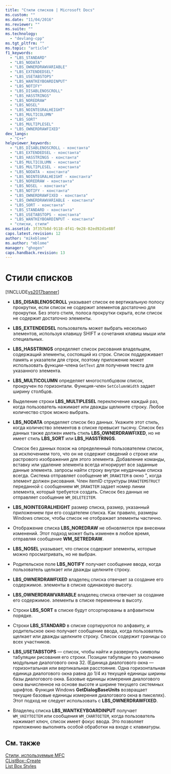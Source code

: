 ```yaml
---
title: "Стили списков | Microsoft Docs"
ms.custom: ""
ms.date: "11/04/2016"
ms.reviewer: ""
ms.suite: ""
ms.technology: 
  - "devlang-cpp"
ms.tgt_pltfrm: ""
ms.topic: "article"
f1_keywords: 
  - "LBS_STANDARD"
  - "LBS_NODATA"
  - "LBS_OWNERDRAWVARIABLE"
  - "LBS_EXTENDEDSEL"
  - "LBS_USETABSTOPS"
  - "LBS_WANTKEYBOARDINPUT"
  - "LBS_NOTIFY"
  - "LBS_DISABLENOSCROLL"
  - "LBS_HASSTRINGS"
  - "LBS_NOREDRAW"
  - "LBS_NOSEL"
  - "LBS_NOINTEGRALHEIGHT"
  - "LBS_MULTICOLUMN"
  - "LBS_SORT"
  - "LBS_MULTIPLESEL"
  - "LBS_OWNERDRAWFIXED"
dev_langs: 
  - "C++"
helpviewer_keywords: 
  - "LBS_DISABLENOSCROLL - константа"
  - "LBS_EXTENDEDSEL - константа"
  - "LBS_HASSTRINGS - константа"
  - "LBS_MULTICOLUMN - константа"
  - "LBS_MULTIPLESEL - константа"
  - "LBS_NODATA - константа"
  - "LBS_NOINTEGRALHEIGHT - константа"
  - "LBS_NOREDRAW - константа"
  - "LBS_NOSEL - константа"
  - "LBS_NOTIFY - константа"
  - "LBS_OWNERDRAWFIXED - константа"
  - "LBS_OWNERDRAWVARIABLE - константа"
  - "LBS_SORT - константа"
  - "LBS_STANDARD - константа"
  - "LBS_USETABSTOPS - константа"
  - "LBS_WANTKEYBOARDINPUT - константа"
  - "списки, стили"
ms.assetid: 3f357b8d-9118-4f41-9e28-02ed92d1e88f
caps.latest.revision: 12
author: "mikeblome"
ms.author: "mblome"
manager: "ghogen"
caps.handback.revision: 13
---
```

# Стили списков
[!INCLUDE[vs2017banner](../../assembler/inline/includes/vs2017banner.md)]

-   **LBS\_DISABLENOSCROLL** указывает список ее вертикальную полосу прокрутки, если список не содержит элементов достаточно для прокрутки.  Без этого стиля, полоса прокрутки скрыта, если список не содержит достаточно элементы.  
  
-   **LBS\_EXTENDEDSEL** пользователь может выбрать несколько элементов, используя клавишу SHIFT и сочетания клавиш мыши или специальных.  
  
-   **LBS\_HASSTRINGS** определяет список рисования владельцем, содержащий элементы, состоящий из строк.  Список поддерживает память и указатели для строк, поэтому приложение может использовать функции\-члена `GetText` для получения текста для указанного элемента.  
  
-   **LBS\_MULTICOLUMN** определяет многостолбцовом список, прокручен по горизонтали.  Функция\-член `SetColumnWidth` задает ширину столбцов.  
  
-   Выделение строки **LBS\_MULTIPLESEL** переключение каждый раз, когда пользователь нажимает или дважды щелкните строку.  Любое количество строк можно выбрать.  
  
-   **LBS\_NODATA** определяет список без данных.  Укажите этот стиль, когда количество элементов в списке превысит тысячу.  Список без данных также должен иметь стиль **LBS\_OWNERDRAWFIXED**, но не имеет стиль **LBS\_SORT** или **LBS\_HASSTRINGS**.  
  
     Список без данных похож на определенный пользователем список, за исключением того, что он не содержит сведений о строке или растрового изображения для этого элемента.  Добавление команды, вставку или удаление элемента всегда игнорирует все заданные данные элемента. запросы найти строку внутри неудачным списка всегда.  Система отправляет сообщение `WM_DRAWITEM` в окно ", когда элемент должен рисования.  Член itemID структуры `DRAWITEMSTRUCT` переданной с сообщением `WM_DRAWITEM` задает номер линии элемента, который требуется создать.  Список без данных не отправляет сообщение `WM_DELETEITEM`.  
  
-   **LBS\_NOINTEGRALHEIGHT** размер списка, размер, указанный приложением при его создателем списка.  Как правило, размеры Windows список, чтобы список не отображает элементы частично.  
  
-   Отображение списка **LBS\_NOREDRAW** не обновляется при внесении изменений.  Этот подход может быть изменен в любое время, отправляя сообщение **WM\_SETREDRAW**.  
  
-   **LBS\_NOSEL** указывает, что список содержит элементы, которые можно просматривать, но не выбран.  
  
-   Родительское поле **LBS\_NOTIFY** получает сообщение ввода, когда пользователь щелкает или дважды щелкните строку.  
  
-   **LBS\_OWNERDRAWFIXED** владелец списка отвечает за создание его содержимое. элементы в списке одинаковую высоту.  
  
-   **LBS\_OWNERDRAWVARIABLE** владелец списка отвечает за создание его содержимое. элементы в списке переменны в высоту.  
  
-   Строки **LBS\_SORT** в списке будут отсортированы в алфавитном порядке.  
  
-   Строки **LBS\_STANDARD** в списке сортируются по алфавиту, и родительское окно получает сообщение ввода, когда пользователь щелкает или дважды щелкните строку.  Список содержит границы со всех участников.  
  
-   **LBS\_USETABSTOPS** — список, чтобы найти и развернуть символы табуляции рисования его строки.  Позиции табуляции по умолчанию модульные диалогового окна 32. \(Единица диалогового окна — горизонтальная или вертикальная расстояние.  Одна горизонтальная единица диалогового окна равна до 1\/4 из текущей единицы ширины базы диалогового окна.  Базовые единицы измерения диалогового окна вычисленное на основе высоте и ширине текущего системных шрифтов.  Функция Windows **GetDialogBaseUnits** возвращает текущие базовые единицы измерения диалогового окна в пикселях\). Этот подход не следует использовать с **LBS\_OWNERDRAWFIXED**.  
  
-   Владелец списка **LBS\_WANTKEYBOARDINPUT** получает `WM_VKEYTOITEM` или сообщения `WM_CHARTOITEM`, когда пользователь нажимает ключ, список имеет фокус ввода.  Это позволяет приложению выполнять особой обработки на входе с клавиатуры.  
  
## См. также  
 [Стили, используемые MFC](../../mfc/reference/styles-used-by-mfc.md)   
 [CListBox::Create](../Topic/CListBox::Create.md)   
 [List Box Styles](http://msdn.microsoft.com/library/windows/desktop/bb775149)